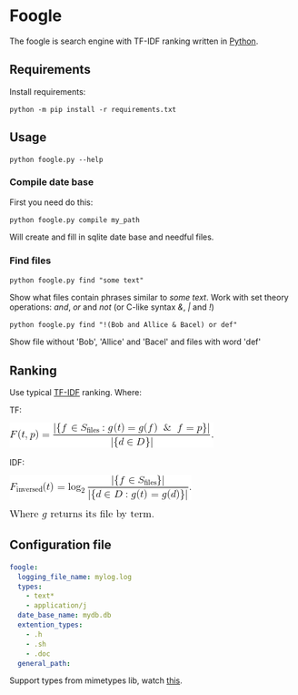 # Foogle

The foogle is search engine with TF-IDF ranking written in [Python](https://www.python.org/).

## Requirements

  Install requirements:

    python -m pip install -r requirements.txt

## Usage

    python foogle.py --help

### Compile date base

  First you need do this:

    python foogle.py compile my_path
  Will create and fill in sqlite date base and needful files.

### Find files

    python foogle.py find "some text"
  Show what files contain phrases similar to _some text_.
  Work with set theory operations: _and_, _or_ and _not_ (or C-like syntax _&_, _|_ and _!_)

    python foogle.py find "!(Bob and Allice & Bacel) or def"
  Show file without 'Bob', 'Allice' and 'Bacel' and files with word 'def'

## Ranking

Use typical [TF-IDF](https://en.wikipedia.org/wiki/Tf%E2%80%93idf) ranking. Where:

TF:

![ref](LATEXfiles/TF.gif)

<!-- $$F(t, p) ={|\{f\in S_\text{files}:g(t)=g(f)\And f = p\}|\over|\{d\in D\}|}.$$ -->
IDF:

![ref](LATEXfiles/IDF.gif)

![ref](LATEXfiles/comments.gif)

<!-- $$F_\text{inversed}(t) =\log_2{|\{f\in S_\text{files}\}|\over|\{d\in D: g(t)= g(d) \}|}. -->
<!-- .$$ -->
<!-- $$\text{Where } g\text{ returns it's file by term.}$$ -->

## Configuration file

```yaml
foogle:
  logging_file_name: mylog.log  
  types:
    - text*
    - application/j
  date_base_name: mydb.db
  extention_types:
    - .h
    - .sh
    - .doc
  general_path:
```

  Support types from mimetypes lib, watch [this](https://docs.python.org/2/library/mimetypes.html).
